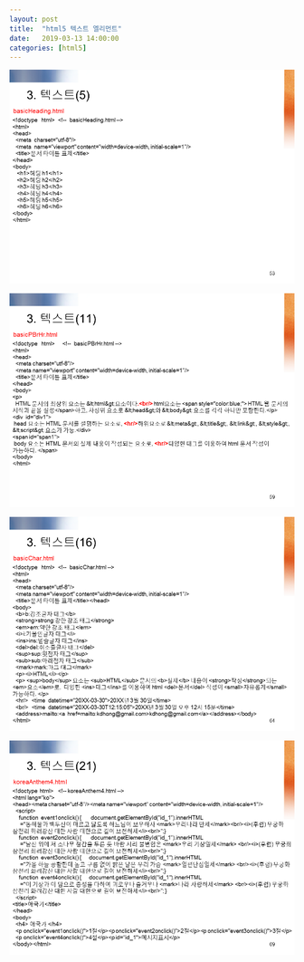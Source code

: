 ```yaml
---
layout: post
title:  "html5 텍스트 엘리먼트"
date:   2019-03-13 14:00:00 
categories: [html5]
---
```


![Screen html5_0301](https://raw.githubusercontent.com/javaroadmap/javaroadmap.github.io/master/static/img/_posts/homework/html5_0301.png "Screen html5_0301")

![Screen html5_0302](https://raw.githubusercontent.com/javaroadmap/javaroadmap.github.io/master/static/img/_posts/homework/html5_0302.png "Screen html5_0302")

![Screen html5_0303](https://raw.githubusercontent.com/javaroadmap/javaroadmap.github.io/master/static/img/_posts/homework/html5_0303.png "Screen html5_0303")

![Screen html5_0304](https://raw.githubusercontent.com/javaroadmap/javaroadmap.github.io/master/static/img/_posts/homework/html5_0304.png "Screen html5_0304")
